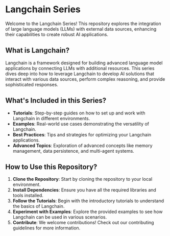 

# Langchain Series

Welcome to the Langchain Series! This repository explores the integration of large language models (LLMs) with external data sources, enhancing their capabilities to create robust AI applications.

## What is Langchain?

Langchain is a framework designed for building advanced language model applications by connecting LLMs with additional resources. This series dives deep into how to leverage Langchain to develop AI solutions that interact with various data sources, perform complex reasoning, and provide sophisticated responses.

## What's Included in this Series?

- **Tutorials**: Step-by-step guides on how to set up and work with Langchain in different environments.
- **Examples**: Real-world use cases demonstrating the versatility of Langchain.
- **Best Practices**: Tips and strategies for optimizing your Langchain applications.
- **Advanced Topics**: Exploration of advanced concepts like memory management, data persistence, and multi-agent systems.

## How to Use this Repository?

1. **Clone the Repository**: Start by cloning the repository to your local environment.
2. **Install Dependencies**: Ensure you have all the required libraries and tools installed.
3. **Follow the Tutorials**: Begin with the introductory tutorials to understand the basics of Langchain.
4. **Experiment with Examples**: Explore the provided examples to see how Langchain can be used in various scenarios.
5. **Contribute**: We welcome contributions! Check out our contributing guidelines for more information.
